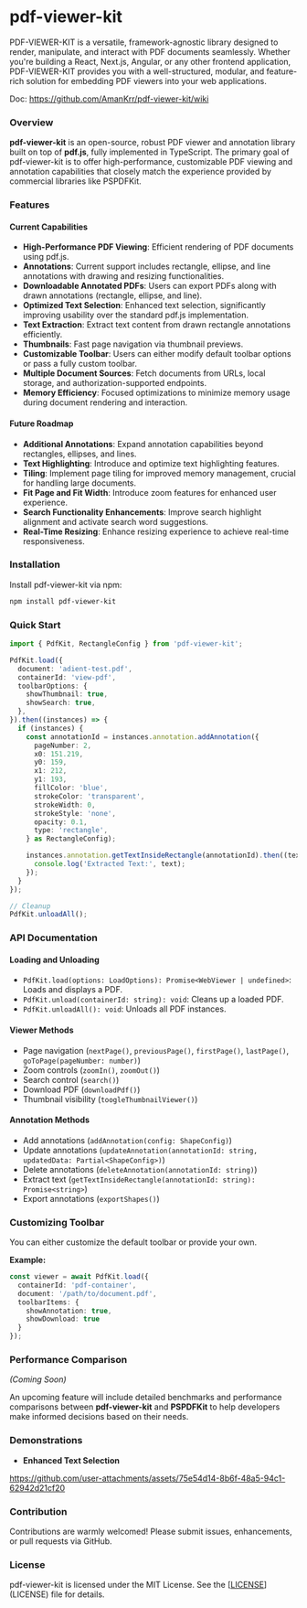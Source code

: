 # pdf-viewer-kit

PDF-VIEWER-KIT is a versatile, framework-agnostic library designed to render, manipulate, and interact with PDF documents seamlessly. Whether you're building a React, Next.js, Angular, or any other frontend application, PDF-VIEWER-KIT provides you with a well-structured, modular, and feature-rich solution for embedding PDF viewers into your web applications.

Doc: https://github.com/AmanKrr/pdf-viewer-kit/wiki

### Overview

**pdf-viewer-kit** is an open-source, robust PDF viewer and annotation library built on top of **pdf.js**, fully implemented in TypeScript. The primary goal of pdf-viewer-kit is to offer high-performance, customizable PDF viewing and annotation capabilities that closely match the experience provided by commercial libraries like PSPDFKit.

### Features

#### Current Capabilities

* **High-Performance PDF Viewing**: Efficient rendering of PDF documents using pdf.js.
* **Annotations**: Current support includes rectangle, ellipse, and line annotations with drawing and resizing functionalities.
* **Downloadable Annotated PDFs**: Users can export PDFs along with drawn annotations (rectangle, ellipse, and line).
* **Optimized Text Selection**: Enhanced text selection, significantly improving usability over the standard pdf.js implementation.
* **Text Extraction**: Extract text content from drawn rectangle annotations efficiently.
* **Thumbnails**: Fast page navigation via thumbnail previews.
* **Customizable Toolbar**: Users can either modify default toolbar options or pass a fully custom toolbar.
* **Multiple Document Sources**: Fetch documents from URLs, local storage, and authorization-supported endpoints.
* **Memory Efficiency**: Focused optimizations to minimize memory usage during document rendering and interaction.

#### Future Roadmap

* **Additional Annotations**: Expand annotation capabilities beyond rectangles, ellipses, and lines.
* **Text Highlighting**: Introduce and optimize text highlighting features.
* **Tiling**: Implement page tiling for improved memory management, crucial for handling large documents.
* **Fit Page and Fit Width**: Introduce zoom features for enhanced user experience.
* **Search Functionality Enhancements**: Improve search highlight alignment and activate search word suggestions.
* **Real-Time Resizing**: Enhance resizing experience to achieve real-time responsiveness.

### Installation

Install pdf-viewer-kit via npm:

```bash
npm install pdf-viewer-kit
```

### Quick Start

```typescript
import { PdfKit, RectangleConfig } from 'pdf-viewer-kit';

PdfKit.load({
  document: 'adient-test.pdf',
  containerId: 'view-pdf',
  toolbarOptions: {
    showThumbnail: true,
    showSearch: true,
  },
}).then((instances) => {
  if (instances) {
    const annotationId = instances.annotation.addAnnotation({
      pageNumber: 2,
      x0: 151.219,
      y0: 159,
      x1: 212,
      y1: 193,
      fillColor: 'blue',
      strokeColor: 'transparent',
      strokeWidth: 0,
      strokeStyle: 'none',
      opacity: 0.1,
      type: 'rectangle',
    } as RectangleConfig);

    instances.annotation.getTextInsideRectangle(annotationId).then((text: string) => {
      console.log('Extracted Text:', text);
    });
  }
});

// Cleanup
PdfKit.unloadAll();
```

### API Documentation

#### Loading and Unloading

* `PdfKit.load(options: LoadOptions): Promise<WebViewer | undefined>`: Loads and displays a PDF.
* `PdfKit.unload(containerId: string): void`: Cleans up a loaded PDF.
* `PdfKit.unloadAll(): void`: Unloads all PDF instances.

#### Viewer Methods

* Page navigation (`nextPage()`, `previousPage()`, `firstPage()`, `lastPage()`, `goToPage(pageNumber: number)`)
* Zoom controls (`zoomIn()`, `zoomOut()`)
* Search control (`search()`)
* Download PDF (`downloadPdf()`)
* Thumbnail visibility (`toogleThumbnailViewer()`)

#### Annotation Methods

* Add annotations (`addAnnotation(config: ShapeConfig)`)
* Update annotations (`updateAnnotation(annotationId: string, updatedData: Partial<ShapeConfig>)`)
* Delete annotations (`deleteAnnotation(annotationId: string)`)
* Extract text (`getTextInsideRectangle(annotationId: string): Promise<string>`)
* Export annotations (`exportShapes()`)

### Customizing Toolbar

You can either customize the default toolbar or provide your own.

**Example:**

```typescript
const viewer = await PdfKit.load({
  containerId: 'pdf-container',
  document: '/path/to/document.pdf',
  toolbarItems: {
    showAnnotation: true,
    showDownload: true
  }
});
```

### Performance Comparison

*(Coming Soon)*

An upcoming feature will include detailed benchmarks and performance comparisons between **pdf-viewer-kit** and **PSPDFKit** to help developers make informed decisions based on their needs.

### Demonstrations

* **Enhanced Text Selection**

https://github.com/user-attachments/assets/75e54d14-8b6f-48a5-94c1-62942d21cf20


### Contribution

Contributions are warmly welcomed! Please submit issues, enhancements, or pull requests via GitHub.

### License

pdf-viewer-kit is licensed under the MIT License. See the [[LICENSE](https://chatgpt.com/c/LICENSE)](LICENSE) file for details.
